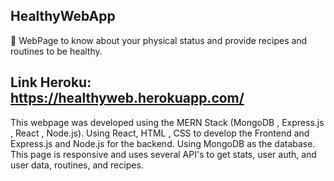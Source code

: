 ## HealthyWebApp

🍎 WebPage to know about your physical status and provide recipes and routines to be healthy.

## Link Heroku: https://healthyweb.herokuapp.com/

This webpage was developed using the MERN Stack (MongoDB , Express.js , React , Node.js). Using React, HTML , CSS to develop the Frontend and Express.js and Node.js
for the backend. Using MongoDB as the database. This page is responsive and uses several API's to get stats, user auth, and user data, routines, and recipes.
